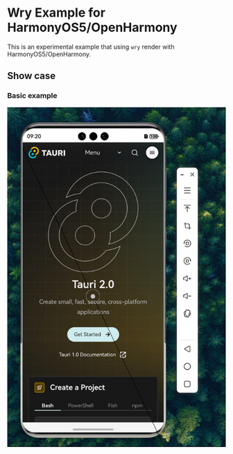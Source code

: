 # Wry Example for HarmonyOS5/OpenHarmony

This is an experimental example that using `wry` render with HarmonyOS5/OpenHarmony.

## Show case

### Basic example

![basic example](./fixtures/example.png)